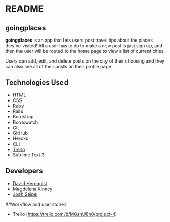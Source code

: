# README

## goingplaces

**goingplaces** is an app that lets users post travel tips about the
places they've visited! All a user has to do to make a new post is
just sign up, and then the user will be routed to the home page to view a
list of current cities.

Users can add, edit, and delete posts on the city of their choosing and
they can also see all of their posts on their profile page.

## Technologies Used

* HTML
* CSS
* Ruby
* Rails
* Bootstrap
* Bootswatch
* Git
* GitHub
* Heroku
* CLI
* [Trello](https://trello.com/b/MGznU8n0/project-4)
* Sublime Text 3

## Developers
* [David Hernquist](http://davidhernquist.com/)
* Magdelena Kinney
* [Josh Seipel](https://jaguarj.github.io/myportfolio/)

##Workflow and user stories
* Trello (https://trello.com/b/MGznU8n0/project-4)

